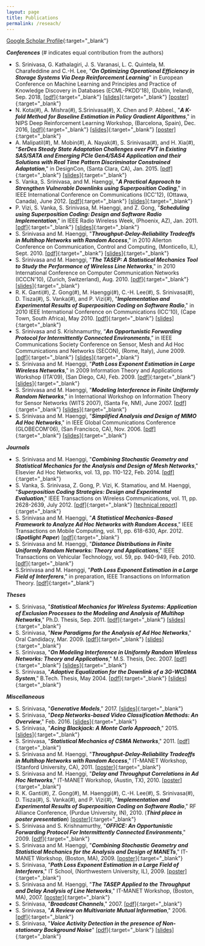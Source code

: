 ```yaml
---
layout: page
title: Publications
permalink: /reseach/
---
```

[Google Scholar Profile](https://scholar.google.com/citations?user=-F8394IAAAAJ&hl=en){:target="_blank"}

***Conferences*** (# indicates equal contribution from the authors)
* S. Srinivasa, G. Kathalagiri, J. S. Varanasi, L. C. Quintela, M. Charafeddine and C.-H. Lee, "***On Optimizing Operational Efficiency in Storage Systems Via Deep Reinforcement Learning***" in European Conference on Machine Learning and Principles and Practice of Knowledge Discovery in Databases (ECML-PKDD'18), (Dublin, Ireland), Sep. 2018, [[pdf]]({{site.baseurl}}/assets/pdfs/18ECML-PKDD.pdf){:target="_blank"} [[slides]]({{site.baseurl}}/assets/pdfs/18ECML-PKDD_slides.pdf){:target="_blank"} [[poster]]({{site.baseurl}}/assets/pdfs/18ECML-PKDD_poster.pdf){:target="_blank"}
* N. Kota(#), A. Mishra(#), S.Srinivasa(#), X. Chen and P. Abbeel., "***A K-fold Method for Baseline Estimation in Policy Gradient Algorithms***," in NIPS Deep Reinforcement Learning Workshop, (Barcelona, Spain), Dec. 2016, [[pdf]](https://arxiv.org/pdf/1701.00867.pdf){:target="_blank"} [[slides]]({{site.baseurl}}/assets/pdfs/16NIPS_slides.pdf){:target="_blank"} [[poster]]({{site.baseurl}}/assets/pdfs/16NIPS_poster.pdf){:target="_blank"}
* A. Malipatil(#), M. Mobin(#), A. Nayak(#), S. Srinivasa(#), and H. Xia(#), "***SerDes Steady State Adaptation Challenges over PVT in Existing SAS/SATA and Emerging PCIe Gen4/SAS4 Application and their Solutions with Real Time Pattern Discriminator Constrained Adaptation***," in DesignCon, (Santa Clara, CA), Jan. 2015. [[pdf]]({{site.baseurl}}/assets/pdfs/15DESIGNCON.pdf){:target="_blank"} [[slides]]({{site.baseurl}}/assets/pdfs/15DESIGNCON_slides.pdf){:target="_blank"}
* S. Vanka, S. Srinivasa, and M. Haenggi, "***A Practical Approach to Strengthen Vulnerable Downlinks using Superposition Coding***," in IEEE International Conference on Communications (ICC'12), (Ottawa, Canada), June 2012. [[pdf]]({{site.baseurl}}/assets/pdfs/12ICC.pdf){:target="_blank"} [[slides]]({{site.baseurl}}/assets/pdfs/12ICC_slides.pdf){:target="_blank"}
* P. Vizi, S. Vanka, S. Srinivasa, M. Haenggi, and Z. Gong, "***Scheduling using Superposition Coding: Design and Software Radio Implementation***," in IEEE Radio Wireless Week, (Phoenix, AZ), Jan. 2011. [[pdf]]({{site.baseurl}}/assets/pdfs/11RWW.pdf){:target="_blank"} [[slides]]({{site.baseurl}}/assets/pdfs/11RWW_slides.pdf){:target="_blank"}
* S. Srinivasa and M. Haenggi, "***Throughput-Delay-Reliability Tradeoffs in Multihop Networks with Random Access***," in 2010 Allerton Conference on Communication, Control and Computing, (Monticello, IL), Sept. 2010. [[pdf]]({{site.baseurl}}/assets/pdfs/10Allerton.pdf){:target="_blank"} [[slides]]({{site.baseurl}}/assets/pdfs/10Allerton_slides.pdf){:target="_blank"}
* S. Srinivasa and M. Haenggi, "***The TASEP: A Statistical Mechanics Tool to Study the Performance of Wireless Line Networks***," in 2010 International Conference on Computer Communication Networks (ICCCN'10), (Zurich, Switzerland), Aug. 2010. [[pdf]]({{site.baseurl}}/assets/pdfs/10ICCCN.pdf){:target="_blank"} [[slides]]({{site.baseurl}}/assets/pdfs/10ICCCN_slides.pdf){:target="_blank"}
* R. K. Ganti(#), Z. Gong(#), M. Haenggi(#), C.-H. Lee(#), S. Srinivasa(#), D. Tisza(#), S. Vanka(#), and P. Vizi(#), "***Implementation and Experimental Results of Superposition Coding on Software Radio***," in 2010 IEEE International Conference on Communications (ICC'10), (Cape Town, South Africa), May 2010. [[pdf]]({{site.baseurl}}/assets/pdfs/10ICC.pdf){:target="_blank"} [[slides]]({{site.baseurl}}/assets/pdfs/10ICC_slides.pdf){:target="_blank"}
* S. Srinivasa and S. Krishnamurthy, “***An Opportunistic Forwarding Protocol for Intermittently Connected
Environments***,” in IEEE Communications Society Conference on Sensor, Mesh and Ad Hoc Communications and
Networks (SECON), (Rome, Italy), June 2009. [[pdf]]({{site.baseurl}}/assets/pdfs/09SECON.pdf){:target="_blank"} [[slides]]({{site.baseurl}}/assets/pdfs/09SECON_slides.pdf){:target="_blank"}
* S. Srinivasa and M. Haenggi, "***Path Loss Exponent Estimation in Large Wireless Networks***," in 2009 Information Theory and Applications Workshop (ITA'09), (San Diego, CA), Feb. 2009. [[pdf]]({{site.baseurl}}/assets/pdfs/09ITA.pdf){:target="_blank"} [[slides]]({{site.baseurl}}/assets/pdfs/09ITA_slides.pdf){:target="_blank"}
* S. Srinivasa and M. Haenggi, "***Modeling Interference in Finite Uniformly Random Networks***," in International Workshop on Information Theory for Sensor Networks (WITS 2007), (Santa Fe, NM), June 2007. [[pdf]]({{site.baseurl}}/assets/pdfs/07WITS.pdf){:target="_blank"} [[slides]]({{site.baseurl}}/assets/pdfs/07WITS_slides.pdf){:target="_blank"}
* S. Srinivasa and M. Haenggi, "***Simplified Analysis and Design of MIMO Ad Hoc Networks***," in IEEE Global Communications Conference (GLOBECOM'06), (San Francisco, CA), Nov. 2006. [[pdf]]({{site.baseurl}}/assets/pdfs/06GLOBECOM.pdf){:target="_blank"} [[slides]]({{site.baseurl}}/assets/pdfs/06GLOBECOM_slides.pdf){:target="_blank"}

***Journals***
* S. Srinivasa and M. Haenggi, "***Combining Stochastic Geometry and Statistical Mechanics for the Analysis and Design of Mesh Networks***," Elsevier Ad Hoc Networks, vol. 13, pp. 110-122, Feb. 2014. [[pdf]]({{site.baseurl}}/assets/pdfs/14Elsevier.pdf){:target="_blank"}
* S. Vanka, S. Srinivasa, Z. Gong, P. Vizi, K. Stamatiou, and M. Haenggi, "***Superposition Coding Strategies: Design and Experimental Evaluation***," IEEE Transactions on Wireless Communications, vol. 11, pp. 2628-2639, July 2012. [[pdf]]({{site.baseurl}}/assets/pdfs/12TWC.pdf){:target="_blank"} [[technical report]]({{site.baseurl}}/assets/pdfs/12TWC_technical_report.pdf){:target="_blank"}
* S. Srinivasa and M. Haenggi, "***A Statistical Mechanics-Based Framework to Analyze Ad Hoc Networks with Random Access***," IEEE Transactions on Mobile Computing, vol. 11, pp. 618-630, Apr. 2012. (***Spotlight Paper***) [[pdf]]({{site.baseurl}}/assets/pdfs/12TMC.pdf){:target="_blank"}
* S. Srinivasa and M. Haenggi, "***Distance Distributions in Finite Uniformly Random Networks: Theory and Applications***," IEEE Transactions on Vehicular Technology, vol. 59, pp. 940-949, Feb. 2010. [[pdf]]({{site.baseurl}}/assets/pdfs/10TVT.pdf){:target="_blank"}
* S.Srinivasa and M. Haenggi, "***Path Loss Exponent Estimation in a Large Field of Interferers***," in preparation, IEEE Transactions on Information Theory. [[pdf]]({{site.baseurl}}/assets/pdfs/TIT.pdf){:target="_blank"}

***Theses***

* S. Srinivasa, "***Statistical Mechanics for Wireless Systems: Application of Exclusion Processes to the Modeling and Analysis of Multihop Networks***," Ph.D. Thesis, Sep. 2011. [[pdf]]({{site.baseurl}}/assets/pdfs/11PhD.pdf){:target="_blank"} [[slides]]({{site.baseurl}}/assets/pdfs/11PhD_slides.pdf){:target="_blank"}
* S. Srinivasa, "***New Paradigms for the Analysis of Ad Hoc Networks***," Oral Candidacy, Mar. 2009. [[pdf]]({{site.baseurl}}/assets/pdfs/09Candidacy.pdf){:target="_blank"} [[slides]]({{site.baseurl}}/assets/pdfs/09Candidacy_slides.pdf){:target="_blank"}
* S. Srinivasa, "***On Modeling Interference in Uniformly Random Wireless Networks: Theory and Applications***," M.S. Thesis, Dec. 2007. [[pdf]]({{site.baseurl}}/assets/pdfs/07Masters.pdf){:target="_blank"} [[slides]]({{site.baseurl}}/assets/pdfs/07Masters_slides.pdf){:target="_blank"}
* S. Srinivasa, "***Adaptive Equalization for the Downlink of a 3G-WCDMA System***," B.Tech. Thesis, May 2004. [[pdf]]({{site.baseurl}}/assets/pdfs/04Bachelors.pdf){:target="_blank"} [[slides]]({{site.baseurl}}/assets/pdfs/04Bachelors_slides.pdf){:target="_blank"}

***Miscellaneous***
* S. Srinivasa, "***Generative Models***," 2017. [[slides]]({{site.baseurl}}/assets/pdfs/GenerativeModels.pdf){:target="_blank"}
* S. Srinivasa, "***Deep Networks-based Video Classification Methods: An Overview***," Feb. 2016. [[slides]]({{site.baseurl}}/assets/pdfs/VideoClassification.pdf){:target="_blank"}
* S. Srinivasa, "***Acing Blackjack: A Monte Carlo Approach***," 2015. [[slides]]({{site.baseurl}}/assets/pdfs/AcingBlackJack.pdf){:target="_blank"}
* S. Srinivasa, "***Statistical Mechanics of CSMA Networks***," 2011. [[pdf]]({{site.baseurl}}/assets/pdfs/statistical_analysis_CSMA.pdf){:target="_blank"}
* S. Srinivasa and M. Haenggi, "***Throughput-Delay-Reliability Tradeoffs in Multihop Networks with Random Access***," IT-MANET Workshop, (Stanford University, CA), 2011. [[poster]]({{site.baseurl}}/assets/pdfs/11ITMANET_poster.pdf){:target="_blank"}
* S. Srinivasa and M. Haenggi, "***Delay and Throughput Correlations in Ad Hoc Networks***," IT-MANET Workshop, (Austin, TX), 2010. [[poster]]({{site.baseurl}}/assets/pdfs/10ITMANET_poster.pdf){:target="_blank"}
* R. K. Ganti(#), Z. Gong(#), M. Haenggi(#), C.-H. Lee(#), S. Srinivasa(#), D. Tisza(#), S. Vanka(#), and P. Vizi(#), "***Implementation and Experimental Results of Superposition Coding on Software Radio***," RF Alliance Conference, (Purdue University, IN), 2010. (***Third place in poster presentation***) [[poster]]({{site.baseurl}}/assets/pdfs/10RFAC_poster.pdf){:target="_blank"}
* S. Srinivasa and S. Krishnamurthy, "***OFFICE: An Opportunistic Forwarding Protocol
For Intermittently Connected Environments***," 2009. [[pdf]]({{site.baseurl}}/assets/pdfs/09INFOCOM.pdf){:target="_blank"}
* S. Srinivasa and M. Haenggi, "***Combining Stochastic Geometry and Statistical Mechanics for the Analysis and Design of MANETs***," IT-MANET Workshop, (Boston, MA), 2009. [[poster]]({{site.baseurl}}/assets/pdfs/09ITMANET_poster.pdf){:target="_blank"}
* S. Srinivasa, "***Path Loss Exponent Estimation in a Large Field of Interferers***," IT School, (Northwestern University, IL), 2009. [[poster]]({{site.baseurl}}/assets/pdfs/09ITSchool_poster.pdf){:target="_blank"}
* S. Srinivasa and M. Haenggi, "***The TASEP Applied to the Throughput and Delay Analysis of Line Networks***," IT-MANET Workshop, (Boston, MA), 2007. [[poster]]({{site.baseurl}}/assets/pdfs/07ITMANET_poster.pdf){:target="_blank"}
* S. Srinivasa, "***Broadcast Channels***," 2007. [[pdf]]({{site.baseurl}}/assets/pdfs/broadcast_channels.pdf){:target="_blank"}
* S. Srinivasa, "***A Review on Multivariate Mutual Information***," 2006. [[pdf]]({{site.baseurl}}/assets/pdfs/multivariate_mutual_information.pdf){:target="_blank"}
* S. Srinivasa, "***Voice Activity Detection in the presence of Non-stationary Background Noise***" [[pdf]]({{site.baseurl}}/assets/pdfs/03VAD.pdf){:target="_blank"} [[slides]]({{site.baseurl}}/assets/pdfs/03VAD_slides.pdf){:target="_blank"}
